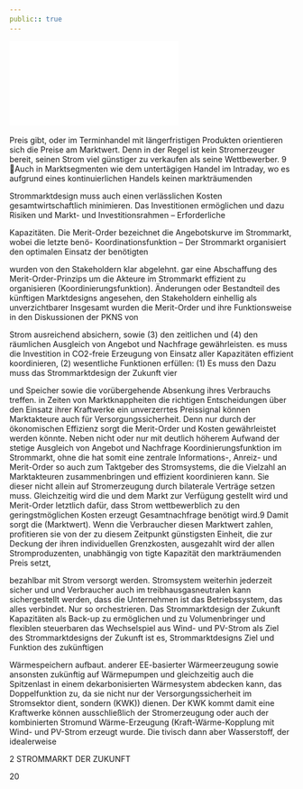 ```yaml
---
public:: true
---
```

![./pages/page22.pdf](../assets/./pages/page22.pdf)




Preis gibt, oder im Terminhandel mit längerfristigen Produkten orientieren sich die Preise am Marktwert. Denn in der Regel ist kein Stromerzeuger bereit, seinen Strom viel günstiger zu verkaufen als seine Wettbewerber.
9	Auch in Marktsegmenten wie dem untertägigen Handel im Intraday, wo es aufgrund eines kontinuierlichen Handels keinen markträumenden

Strommarktdesign muss auch einen verlässlichen
Kosten gesamtwirtschaftlich minimieren. Das
Investitionen ermöglichen und dazu Risiken und
Markt- und Investitionsrahmen – Erforderliche

Kapazitäten. Die Merit-Order bezeichnet die Angebotskurve im Strommarkt, wobei die letzte benö-
Koordinationsfunktion – Der Strommarkt organisiert den optimalen Einsatz der benötigten

wurden von den Stakeholdern klar abgelehnt.
gar eine Abschaffung des Merit-Order-Prinzips
um die Akteure im Strommarkt effizient zu organisieren (Koordinierungsfunktion). Änderungen oder
Bestandteil des künftigen Marktdesigns angesehen,
den Stakeholdern einhellig als unverzichtbarer
Insgesamt wurden die Merit-Order und ihre Funktionsweise in den Diskussionen der PKNS von

Strom ausreichend absichern, sowie (3) den zeitlichen und (4) den räumlichen Ausgleich von Angebot und Nachfrage gewährleisten.
es muss die Investition in CO2-freie Erzeugung von
Einsatz aller Kapazitäten effizient koordinieren, (2)
wesentliche Funktionen erfüllen: (1) Es muss den
Dazu muss das Strommarktdesign der Zukunft vier

und Speicher sowie die vorübergehende Absenkung ihres Verbrauchs treffen.
in Zeiten von Marktknappheiten die richtigen Entscheidungen über den Einsatz ihrer Kraftwerke
ein unverzerrtes Preissignal können Marktakteure
auch für Versorgungssicherheit. Denn nur durch
der ökonomischen Effizienz sorgt die Merit-Order
und Kosten gewährleistet werden könnte. Neben
nicht oder nur mit deutlich höherem Aufwand
der stetige Ausgleich von Angebot und Nachfrage
Koordinierungsfunktion im Strommarkt, ohne die
hat somit eine zentrale Informations-, Anreiz- und
Merit-Order so auch zum Taktgeber des Stromsystems, die die Vielzahl an Marktakteuren zusammenbringen und effizient koordinieren kann. Sie
dieser nicht allein auf Stromerzeugung durch bilaterale Verträge setzen muss. Gleichzeitig wird die
und dem Markt zur Verfügung gestellt wird und
Merit-Order letztlich dafür, dass Strom wettbewerblich zu den geringstmöglichen Kosten erzeugt
Gesamtnachfrage benötigt wird.9 Damit sorgt die
(Marktwert). Wenn die Verbraucher diesen Marktwert zahlen, profitieren sie von der zu diesem Zeitpunkt günstigsten Einheit, die zur Deckung der
ihren individuellen Grenzkosten, ausgezahlt wird
der allen Stromproduzenten, unabhängig von
tigte Kapazität den markträumenden Preis setzt,

bezahlbar mit Strom versorgt werden.
Stromsystem weiterhin jederzeit sicher und
und Verbraucher auch im treibhausgas­neutralen
kann sichergestellt werden, dass die Unternehmen
ist das Betriebssystem, das alles verbindet. Nur so
orchestrieren. Das Strommarktdesign der Zukunft
Kapazitäten als Back-up zu ermöglichen und zu
Volumenbringer und flexiblen steuerbaren
das Wechselspiel aus Wind- und PV-Strom als
Ziel des Strommarktdesigns der Zukunft ist es,
Strommarktdesigns
Ziel und Funktion des zukünftigen

Wärmespeichern aufbaut.
anderer EE-basierter Wärme­erzeugung sowie
ansonsten zukünftig auf Wärmepumpen und
gleichzeitig auch die Spitzenlast in einem dekarbonisierten Wärmesystem abdecken kann, das
Doppelfunktion zu, da sie nicht nur der Versorgungssicherheit im Stromsektor dient, sondern
(KWK)) dienen. Der KWK kommt damit eine
Kraftwerke können ausschließlich der Stromerzeugung oder auch der kombinierten Stromund Wärme-Erzeugung (Kraft-Wärme-Kopplung
mit Wind- und PV-Strom erzeugt wurde. Die
tivisch dann aber Wasserstoff, der idealerweise

2 STROMMARKT DER ZUKUNFT

20
